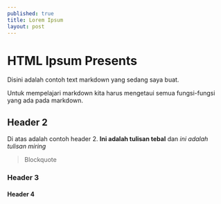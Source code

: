 ```yaml
---
published: true
title: Lorem Ipsum
layout: post
---
```


# HTML Ipsum Presents

Disini adalah contoh text markdown yang sedang saya buat.

Untuk mempelajari markdown kita harus mengetaui semua fungsi-fungsi yang ada pada markdown.

## Header 2

Di atas adalah contoh header 2. **Ini adalah tulisan tebal** dan *ini adalah tulisan miring*

> Blockquote

### Header 3

#### Header 4
